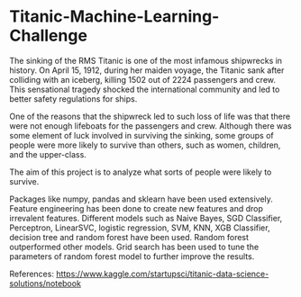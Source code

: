 # Titanic-Machine-Learning-Challenge

The sinking of the RMS Titanic is one of the most infamous shipwrecks in history.  On April 15, 1912, during her maiden voyage, the Titanic sank after colliding with an iceberg, killing 1502 out of 2224 passengers and crew. This sensational tragedy shocked the international community and led to better safety regulations for ships.

One of the reasons that the shipwreck led to such loss of life was that there were not enough lifeboats for the passengers and crew. Although there was some element of luck involved in surviving the sinking, some groups of people were more likely to survive than others, such as women, children, and the upper-class.

The aim of this project is to analyze what sorts of people were likely to survive.

Packages like numpy, pandas and sklearn have been used extensively. Feature engineering has been done to create new features and drop irrevalent features. Different models such as Naive Bayes, SGD Classifier, Perceptron, LinearSVC, logistic regression, SVM, KNN, XGB Classifier, decision tree and random forest have been used. Random forest outperformed other models. Grid search has been used to tune the parameters of random forest model to further improve the results.

References: https://www.kaggle.com/startupsci/titanic-data-science-solutions/notebook
